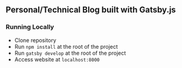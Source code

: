 ## Personal/Technical Blog built with Gatsby.js

### Running Locally
- Clone repository 
- Run `npm install` at the root of the project
- Run `gatsby develop` at the root of the project 
- Access website at `localhost:8000`
